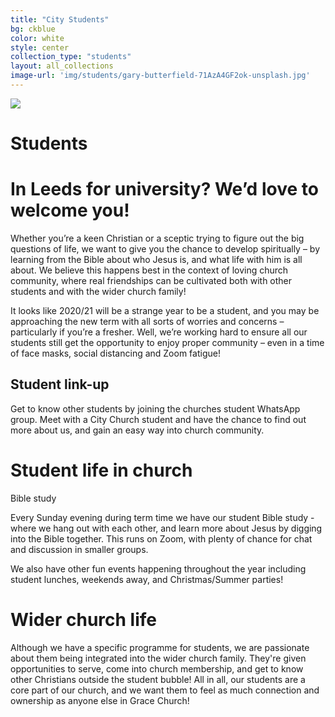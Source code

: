 ```yaml
---
title: "City Students"
bg: ckblue
color: white
style: center
collection_type: "students"
layout: all_collections
image-url: 'img/students/gary-butterfield-71AzA4GF2ok-unsplash.jpg'
---
```


<div class="hero-image-max">
  <img src="{{ 'img/students/gary-butterfield-71AzA4GF2ok-unsplash.jpg' | relative_url }}">
  <div class="hero-text">
    <h1><strong>Students</strong></h1>
  </div>
</div>

# In Leeds for university? We’d love to welcome you!

Whether you’re a keen Christian or a sceptic trying to figure out the big questions of life, we want to give you the chance to develop spiritually – by learning from the Bible about who Jesus is, and what life with him is all about. We believe this happens best in the context of loving church community, where real friendships can be cultivated both with other students and with the wider church family! 

It looks like 2020/21 will be a strange year to be a student, and you may be approaching the new term with all sorts of worries and concerns – particularly if you’re a fresher. Well, we’re working hard to ensure all our students still get the opportunity to enjoy proper community – even in a time of face masks, social distancing and Zoom fatigue!



## Student link-up
Get to know other students by joining the churches student WhatsApp group. Meet with a City Church student and have the chance to find out more about us, and gain an easy way into church community.







# Student life in church
Bible study

Every Sunday evening during term time we have our student Bible study - where we hang out with each other, and learn more about Jesus by digging into the Bible together. This runs on Zoom, with plenty of chance for chat and discussion in smaller groups.

We also have other fun events happening throughout the year including student lunches, weekends away, and Christmas/Summer parties!

# Wider church life

Although we have a specific programme for students, we are passionate about them being integrated into the wider church family. They're given opportunities to serve, come into church membership, and get to know other Christians outside the student bubble! All in all, our students are a core part of our church, and we want them to feel as much connection and ownership as anyone else in Grace Church! 
